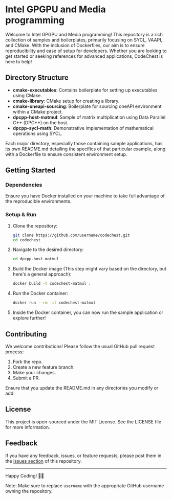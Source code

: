 # Intel GPGPU and Media programming

Welcome to Intel GPGPU and Media programming! This repository is a rich collection of samples and boilerplates, primarily focusing on SYCL, VAAPI, and CMake. With the inclusion of Dockerfiles, our aim is to ensure reproducibility and ease of setup for developers. Whether you are looking to get started or seeking references for advanced applications, CodeChest is here to help!

## Directory Structure

- **cmake-executables**: Contains boilerplate for setting up executables using CMake.
- **cmake-library**: CMake setup for creating a library.
- **cmake-oneapi-sourcing**: Boilerplate for sourcing oneAPI environment within a CMake project.
- **dpcpp-host-matmul**: Sample of matrix multiplication using Data Parallel C++ (DPC++) on the host.
- **dpcpp-sycl-math**: Demonstrative implementation of mathematical operations using SYCL.

Each major directory, especially those containing sample applications, has its own README.md detailing the specifics of that particular example, along with a Dockerfile to ensure consistent environment setup.

## Getting Started

### Dependencies

Ensure you have Docker installed on your machine to take full advantage of the reproducible environments.

### Setup & Run

1. Clone the repository:
    ```bash
    git clone https://github.com/username/codechest.git
    cd codechest
    ```

2. Navigate to the desired directory:
    ```bash
    cd dpcpp-host-matmul
    ```

3. Build the Docker image (This step might vary based on the directory, but here's a general approach):
    ```bash
    docker build -t codechest-matmul .
    ```

4. Run the Docker container:
    ```bash
    docker run --rm -it codechest-matmul
    ```

5. Inside the Docker container, you can now run the sample application or explore further!

## Contributing

We welcome contributions! Please follow the usual GitHub pull request process:
1. Fork the repo.
2. Create a new feature branch.
3. Make your changes.
4. Submit a PR.

Ensure that you update the README.md in any directories you modify or add.

## License

This project is open-sourced under the MIT License. See the LICENSE file for more information.

## Feedback

If you have any feedback, issues, or feature requests, please post them in the [issues section](https://github.com/username/codechest/issues) of this repository.

---

Happy Coding! 🚀🔥

Note: Make sure to replace `username` with the appropriate GitHub username owning the repository.
